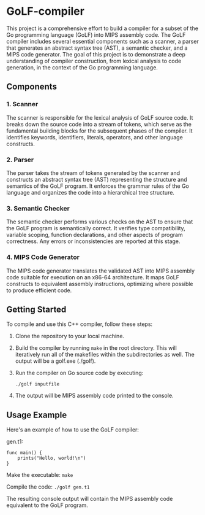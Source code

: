 # GoLF-compiler

This project is a comprehensive effort to build a compiler for a subset of the Go programming language (GoLF) into MIPS assembly code. The GoLF compiler includes several essential components such as a scanner, a parser that generates an abstract syntax tree (AST), a semantic checker, and a MIPS code generator. The goal of this project is to demonstrate a deep understanding of compiler construction, from lexical analysis to code generation, in the context of the Go programming language.

## Components
### 1. Scanner 
The scanner is responsible for the lexical analysis of GoLF source code. It breaks down the source code into a stream of tokens, which serve as the fundamental building blocks for the subsequent phases of the compiler. It identifies keywords, identifiers, literals, operators, and other language constructs.

### 2. Parser 
The parser takes the stream of tokens generated by the scanner and constructs an abstract syntax tree (AST) representing the structure and semantics of the GoLF program. It enforces the grammar rules of the Go language and organizes the code into a hierarchical tree structure.

### 3. Semantic Checker 
The semantic checker performs various checks on the AST to ensure that the GoLF program is semantically correct. It verifies type compatibility, variable scoping, function declarations, and other aspects of program correctness. Any errors or inconsistencies are reported at this stage.

### 4. MIPS Code Generator
The MIPS code generator translates the validated AST into MIPS assembly code suitable for execution on an x86-64 architecture. It maps GoLF constructs to equivalent assembly instructions, optimizing where possible to produce efficient code.

## Getting Started
To compile and use this C++ compiler, follow these steps:
1. Clone the repository to your local machine.
2. Build the compiler by running `make` in the root directory. This will iteratively run all of the makefiles within the subdirectories as well. The output will be a golf.exe (./golf).
3. Run the compiler on Go source code by executing:
   
     ```./golf inputfile```
  
4. The output will be MIPS assembly code printed to the console.

## Usage Example
Here's an example of how to use the GoLF compiler:

gen.t1:
```
func main() {
	prints("Hello, world!\n")
}
```

Make the executable:
```make```

Compile the code:
```./golf gen.t1```

The resulting console output will contain the MIPS assembly code equivalent to the GoLF program.


